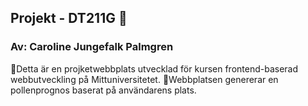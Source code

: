 ## Projekt - DT211G :seedling:
### Av: Caroline Jungefalk Palmgren

:seedling:Detta är en projketwebbplats utvecklad för kursen frontend-baserad webbutveckling på Mittuniversitetet.
:seedling:Webbplatsen genererar en pollenprognos baserat på användarens plats.


